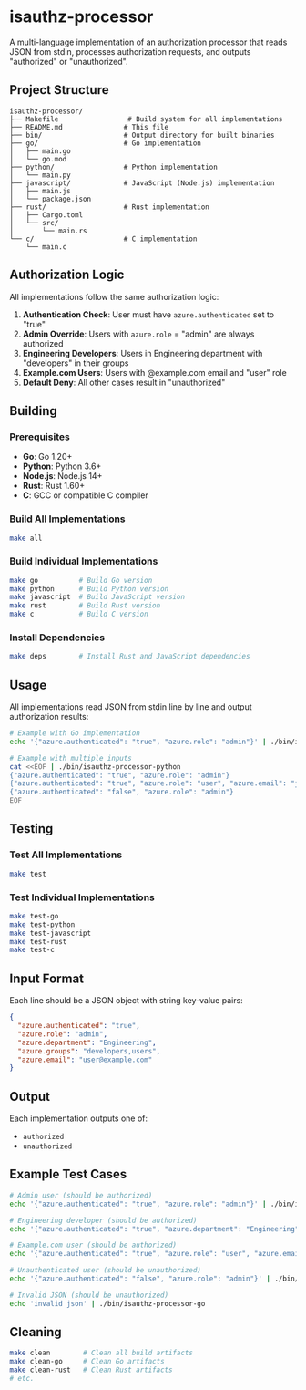 # isauthz-processor

A multi-language implementation of an authorization processor that reads JSON from stdin, processes authorization requests, and outputs "authorized" or "unauthorized".

## Project Structure

```
isauthz-processor/
├── Makefile                 # Build system for all implementations
├── README.md               # This file
├── bin/                    # Output directory for built binaries
├── go/                     # Go implementation
│   ├── main.go
│   └── go.mod
├── python/                 # Python implementation
│   └── main.py
├── javascript/             # JavaScript (Node.js) implementation
│   ├── main.js
│   └── package.json
├── rust/                   # Rust implementation
│   ├── Cargo.toml
│   └── src/
│       └── main.rs
└── c/                      # C implementation
    └── main.c
```

## Authorization Logic

All implementations follow the same authorization logic:

1. **Authentication Check**: User must have `azure.authenticated` set to "true"
2. **Admin Override**: Users with `azure.role` = "admin" are always authorized
3. **Engineering Developers**: Users in Engineering department with "developers" in their groups
4. **Example.com Users**: Users with @example.com email and "user" role
5. **Default Deny**: All other cases result in "unauthorized"

## Building

### Prerequisites

- **Go**: Go 1.20+ 
- **Python**: Python 3.6+
- **Node.js**: Node.js 14+
- **Rust**: Rust 1.60+
- **C**: GCC or compatible C compiler

### Build All Implementations

```bash
make all
```

### Build Individual Implementations

```bash
make go          # Build Go version
make python      # Build Python version
make javascript  # Build JavaScript version
make rust        # Build Rust version
make c           # Build C version
```

### Install Dependencies

```bash
make deps        # Install Rust and JavaScript dependencies
```

## Usage

All implementations read JSON from stdin line by line and output authorization results:

```bash
# Example with Go implementation
echo '{"azure.authenticated": "true", "azure.role": "admin"}' | ./bin/isauthz-processor-go

# Example with multiple inputs
cat <<EOF | ./bin/isauthz-processor-python
{"azure.authenticated": "true", "azure.role": "admin"}
{"azure.authenticated": "true", "azure.role": "user", "azure.email": "john@example.com"}
{"azure.authenticated": "false", "azure.role": "admin"}
EOF
```

## Testing

### Test All Implementations

```bash
make test
```

### Test Individual Implementations

```bash
make test-go
make test-python
make test-javascript
make test-rust
make test-c
```

## Input Format

Each line should be a JSON object with string key-value pairs:

```json
{
  "azure.authenticated": "true",
  "azure.role": "admin",
  "azure.department": "Engineering",
  "azure.groups": "developers,users",
  "azure.email": "user@example.com"
}
```

## Output

Each implementation outputs one of:
- `authorized`
- `unauthorized`

## Example Test Cases

```bash
# Admin user (should be authorized)
echo '{"azure.authenticated": "true", "azure.role": "admin"}' | ./bin/isauthz-processor-go

# Engineering developer (should be authorized)
echo '{"azure.authenticated": "true", "azure.department": "Engineering", "azure.groups": "developers"}' | ./bin/isauthz-processor-go

# Example.com user (should be authorized)
echo '{"azure.authenticated": "true", "azure.role": "user", "azure.email": "john@example.com"}' | ./bin/isauthz-processor-go

# Unauthenticated user (should be unauthorized)
echo '{"azure.authenticated": "false", "azure.role": "admin"}' | ./bin/isauthz-processor-go

# Invalid JSON (should be unauthorized)
echo 'invalid json' | ./bin/isauthz-processor-go
```

## Cleaning

```bash
make clean        # Clean all build artifacts
make clean-go     # Clean Go artifacts
make clean-rust   # Clean Rust artifacts
# etc.
```
